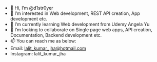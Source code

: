 - 👋 Hi, I’m @d1str0yer
- 👀 I’m interested in Web development, REST API creation, App development etc.
- 🌱 I’m currently learning Web development from Udemy Angela Yu
- 💞️ I’m looking to collaborate on Single page web apps, API creation, Documentation, Backend development etc.
- 📫 You can reach me as below:
- Email: lalit_kumar_jha@hotmail.com
- Instagram: lalit_kumar_jha

<!---
d1str0yer/d1str0yer is a ✨ special ✨ repository because its `README.md` (this file) appears on your GitHub profile.
You can click the Preview link to take a look at your changes.
--->
